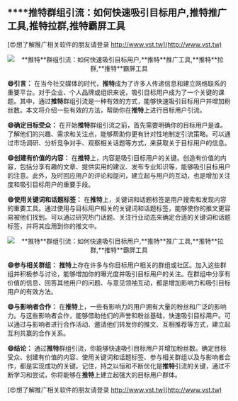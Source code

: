 ## ****推特**群组引流：如何快速吸引目标用户,**推特**推广工具,**推特**拉群,**推特**霸屏工具**

[😍想了解推广相关软件的朋友请登录 http://www.vst.tw](http://www.vst.tw)

 <center><img src="https://vst.tw/MP4/tuiguang/png/8.png" alt="**推特**群组引流：如何快速吸引目标用户,**推特**推广工具,**推特**拉群,**推特**霸屏工具"></center>

**😄引言：**
在当今社交媒体的时代，**推特**成为了许多人传递信息和建立网络联系的重要平台。对于企业、个人品牌或组织来说，吸引目标用户成为了一个关键的课题。其中，通过**推特**群组引流是一种有效的方式，能够快速吸引目标用户并增加粉丝数。本文将介绍一些有效的方法，帮助你在**推特**上进行目标用户引流。

**😄确定目标受众：**
在开始**推特**群组引流之前，首先需要明确你的目标用户是谁。了解他们的兴趣、需求和关注点，能够帮助你更有针对性地制定引流策略。可以通过市场调研、分析竞争对手、观察相关话题等方式，来获取关于目标用户的信息。

**😄创建有价值的内容：**
在**推特**上，内容是吸引目标用户的关键。创造有价值的内容，包括分享有趣的文章、提供实用的建议、发布专业知识等，能够吸引目标用户的注意。此外，及时回应用户的评论和提问，建立起与用户的互动，也是增加关注度和吸引目标用户的重要手段。

**😄使用关键词和话题标签：**
在**推特**上，关键词和话题标签是用户搜索和发现内容的重要工具。通过使用与目标用户相关的关键词和话题标签，能够使你的推文更容易被他们找到。可以通过研究热门话题、关注行业动态来确定合适的关键词和话题标签，并将其应用到你的推文中。

 <center><img src="https://vst.tw/MP4/tuiguang/png/5.png" alt="**推特**群组引流：如何快速吸引目标用户,**推特**推广工具,**推特**拉群,**推特**霸屏工具"></center>

**😄参与相关群组：**
**推特**上存在许多与你目标用户相关的群组或社区。加入这些群组并积极参与讨论，能够增加你的曝光度并吸引目标用户的关注。在群组中分享有价值的信息、回答其他用户的问题、与意见领袖互动，都是增加影响力和吸引目标用户的有效方法。

**😄与影响者合作：**
在**推特**上，一些有影响力的用户拥有大量的粉丝和广泛的影响力。与这些影响者合作，能够借助他们的声誉和粉丝基础，快速吸引目标用户。可以通过与影响者进行合作活动、邀请他们转发你的推文、互相推荐等方式，建立起互利共赢的合作关系。

**😄结论：**
通过**推特**群组引流，你能够快速吸引目标用户并增加粉丝数。确定目标受众、创建有价值的内容、使用关键词和话题标签、参与相关群组以及与影响者合作，都是实现成功的关键。记住，持之以恒和不断优化是**推特**引流的关键，通过不断学习和尝试，你将能够在**推特**上建立起强大的目标用户群体。

[😍想了解推广相关软件的朋友请登录 http://www.vst.tw](http://www.vst.tw)



